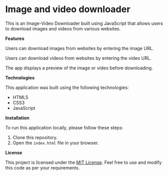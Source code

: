 # Image and video downloader

This is an Image-Video Downloader built using JavaScript that allows users to download images and videos from various websites.

**Features**

Users can download images from websites by entering the image URL.

Users can download videos from websites by entering the video URL.

The app displays a preview of the image or video before downloading.

 

**Technologies**

This application was built using the following technologies:

- HTML5
- CSS3
- JavaScript


**Installation**

To run this application locally, please follow these steps:

1. Clone this repository.
2. Open the `index.html` file in your browser.


**License**

This project is licensed under the [MIT License](https://opensource.org/licenses/MIT). Feel free to use and modify this code as per your requirements.

